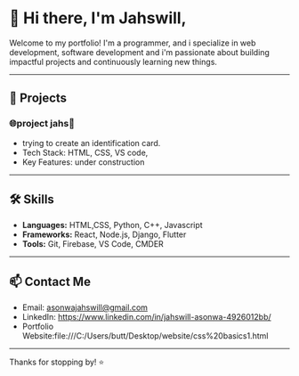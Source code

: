 # 👋 Hi there, I'm Jahswill,

Welcome to my portfolio! I'm a programmer, and i specialize in web development, software development and i'm passionate about building impactful projects and continuously learning new things.

---

## 🚀 Projects

### 🌐project jahs🙂
- trying to create an identification card.
- Tech Stack: HTML, CSS, VS code,
- Key Features: under construction

---

## 🛠️ Skills

- **Languages:** HTML,CSS, Python, C++, Javascript
- **Frameworks:** React, Node.js, Django, Flutter
- **Tools:** Git, Firebase, VS Code, CMDER

---

## 📫 Contact Me

- Email: asonwajahswill@gmail.com
- LinkedIn: https://www.linkedin.com/in/jahswill-asonwa-4926012bb/
- Portfolio Website:file:///C:/Users/butt/Desktop/website/css%20basics1.html

---

Thanks for stopping by! ⭐
